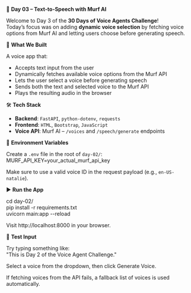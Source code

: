 🎯 **Day 03 – Text-to-Speech with Murf AI**

Welcome to Day 3 of the **30 Days of Voice Agents Challenge**!  
Today’s focus was on adding **dynamic voice selection** by fetching voice options from Murf AI and letting users choose before generating speech.

🧠 **What We Built**

A voice app that:
- Accepts text input from the user  
- Dynamically fetches available voice options from the Murf API  
- Lets the user select a voice before generating speech  
- Sends both the text and selected voice to the Murf API  
- Plays the resulting audio in the browser

🛠 **Tech Stack**

- **Backend**: `FastAPI`, `python-dotenv`, `requests`  
- **Frontend**: `HTML`, `Bootstrap`, `JavaScript`  
- **Voice API**: Murf AI – `/voices` and `/speech/generate` endpoints


🔐 **Environment Variables**

Create a `.env` file in the root of `day-02/`: <br>
MURF_API_KEY=your_actual_murf_api_key

Make sure to use a valid voice ID in the request payload (e.g., `en-US-natalie`).

▶️ **Run the App**

cd day-02/ <br>
pip install -r requirements.txt <br>
uvicorn main:app --reload

Visit http://localhost:8000 in your browser.

🧪 **Test Input**

Try typing something like: <br>
"This is Day 2 of the Voice Agent Challenge."

Select a voice from the dropdown, then click Generate Voice.

If fetching voices from the API fails, a fallback list of voices is used automatically.
